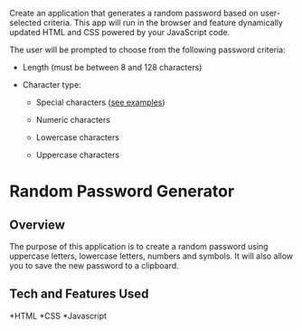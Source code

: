 

Create an application that generates a random password based on user-selected criteria. This app will run in the browser and feature dynamically updated HTML and CSS powered by your JavaScript code.

The user will be prompted to choose from the following password criteria:

* Length (must be between 8 and 128 characters)

* Character type:

  * Special characters ([see examples](https://www.owasp.org/index.php/Password_special_characters))

  * Numeric characters

  * Lowercase characters

  * Uppercase characters

# Random Password Generator 

## Overview

The purpose of this application is to create a random password using uppercase letters, lowercase letters, numbers and symbols.  It will also allow you to save the new password to a clipboard.

## Tech and Features Used

*HTML
*CSS
*Javascript
